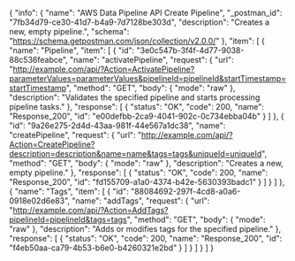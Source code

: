 {
  "info": {
    "name": "AWS Data Pipeline API Create Pipeline",
    "_postman_id": "7fb34d79-ce30-41d7-b4a9-7d7128be303d",
    "description": "Creates a new, empty pipeline.",
    "schema": "https://schema.getpostman.com/json/collection/v2.0.0/"
  },
  "item": [
    {
      "name": "Pipeline",
      "item": [
        {
          "id": "3e0c547b-3f4f-4d77-9038-88c536feabce",
          "name": "activatePipeline",
          "request": {
            "url": "http://example.com/api/?Action=ActivatePipeline?parameterValues=parameterValues&pipelineId=pipelineId&startTimestamp=startTimestamp",
            "method": "GET",
            "body": {
              "mode": "raw"
            },
            "description": "Validates the specified pipeline and starts processing pipeline tasks."
          },
          "response": [
            {
              "status": "OK",
              "code": 200,
              "name": "Response_200",
              "id": "e00defbb-2ca9-4041-902c-0c734ebba04b"
            }
          ]
        },
        {
          "id": "9a26e275-2d4d-43aa-981f-44e567a1dc38",
          "name": "createPipeline",
          "request": {
            "url": "http://example.com/api/?Action=CreatePipeline?description=description&name=name&tags=tags&uniqueId=uniqueId",
            "method": "GET",
            "body": {
              "mode": "raw"
            },
            "description": "Creates a new, empty pipeline."
          },
          "response": [
            {
              "status": "OK",
              "code": 200,
              "name": "Response_200",
              "id": "fd155709-a1a0-4374-b42e-5630393badc1"
            }
          ]
        }
      ]
    },
    {
      "name": "Tags",
      "item": [
        {
          "id": "88084692-297f-4cd8-a0a6-0918e02d6e83",
          "name": "addTags",
          "request": {
            "url": "http://example.com/api/?Action=AddTags?pipelineId=pipelineId&tags=tags",
            "method": "GET",
            "body": {
              "mode": "raw"
            },
            "description": "Adds or modifies tags for the specified pipeline."
          },
          "response": [
            {
              "status": "OK",
              "code": 200,
              "name": "Response_200",
              "id": "f4eb50aa-ca79-4b53-b6e0-b4260321e2bd"
            }
          ]
        }
      ]
    }
  ]
}
